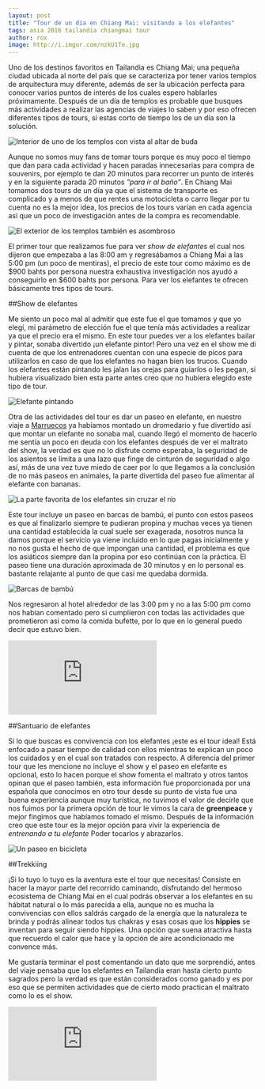 ```yaml
---
layout: post
title: "Tour de un día en Chiang Mai: visitando a los elefantes"
tags: asia 2016 tailandia chiangmai tour
author: rox
image: http://i.imgur.com/nzkU1Te.jpg
---
```



Uno de los destinos favoritos en Tailandia es Chiang Mai; una pequeña ciudad ubicada al norte del país que se caracteriza por tener varios templos de arquitectura muy diferente, además de  ser la ubicación perfecta para conocer varios puntos de interés de los cuales espero hablarles próximamente.  Después de un día de templos es probable que busques más actividades a realizar las agencias de viajes lo saben y por eso ofrecen diferentes tipos de tours, si estas corto de tiempo los de un día son la solución.

![Interior de uno de los templos con vista al altar de buda](http://i.imgur.com/WRxE1OX.jpg)

Aunque no somos muy fans de tomar tours porque es muy poco el tiempo que dan para cada actividad y hacen paradas innecesarias para compra de souvenirs, por ejemplo te dan 20 minutos para recorrer un punto de interés y en la siguiente parada 20 minutos *”para ir al baño”*. En Chiang Mai tomamos dos tours de un día ya que el sistema de transporte es complicado y a menos de que rentes una motocicleta o carro llegar por tu cuenta no es la mejor idea, los precios de los tours varían en cada  agencia asi que un poco de investigación antes de la compra es recomendable.

![El exterior de los templos también es asombroso](http://i.imgur.com/jSyanWR.jpg)

El primer tour que realizamos fue para ver *show de elefantes* el cual nos dijeron que empezaba a las 8:00 am y regresábamos a Chiang Mai a las 5:00 pm (un poco de mentiras), el precio de este tour como máximo es de $900 bahts por persona nuestra exhaustiva investigación nos ayudó a conseguirlo en $600 bahts por persona. Para ver los elefantes te ofrecen básicamente tres tipos de tours.

##Show de elefantes

Me siento un poco mal al admitir que este fue el que tomamos y que yo elegí, mi parámetro de elección fue el que tenía más actividades a realizar ya que el precio era el mismo. En este tour puedes ver a los elefantes bailar y pintar, sonaba divertido ¡un elefante pintor! Pero una vez en el show me di cuenta de que los entrenadores cuentan con una especie de picos para utilizarlos en caso de que los elefantes no hagan bien los trucos. Cuando los elefantes están pintando les jalan las orejas para guiarlos o les pegan, si hubiera visualizado bien esta parte antes creo que no hubiera elegido este tipo de tour.

![Elefante pintando](http://i.imgur.com/TOqv58q.jpg)

Otra de las actividades del tour es dar un paseo en elefante, en nuestro viaje a [Marruecos](/tag/marruecos/) ya habíamos montado un dromedario y fue divertido así que montar un elefante no sonaba mal, cuando llegó el momento de hacerlo me sentía un poco en deuda con los elefantes después de ver el maltrato del show, la verdad es que no lo disfrute como esperaba,  la seguridad de los asientos se limita a una lazo que finge de cinturón de seguridad o algo así, más de una vez tuve miedo de caer por lo que llegamos a la conclusión de no más paseos en animales, la parte divertida del paseo fue alimentar al elefante con bananas.

![La parte favorita de los elefantes sin cruzar el río](http://i.imgur.com/d9UiwWy.jpg)

Este tour incluye un paseo en barcas de bambú, el punto con estos paseos es que al finalizarlo siempre te pudieran propina y muchas veces ya tienen una cantidad establecida la cual suele ser exagerada, nosotros nunca la damos porque el servicio ya viene incluido en lo que pagas inicialmente y no nos gusta el hecho de que impongan una cantidad, el problema es que los asiáticos siempre dan la propina por eso continúan con la práctica. El paseo tiene una duración aproximada de 30 minutos y en lo personal es bastante relajante al punto de que casi me quedaba dormida.

![Barcas de bambú](http://i.imgur.com/JmxxIL4.jpg)

Nos regresaron al hotel alrededor de las 3:00 pm y no a las 5:00 pm como nos habian comentado pero si cumplieron con todas las actividades que prometieron así como la comida bufette, por lo que en lo general puedo decir que estuvo bien.

<iframe class="embed-responsive-item" src="https://www.youtube.com/embed/KtwawKb259Q" frameborder="0" allowfullscreen></iframe>

##Santuario de elefantes

Si lo que buscas es convivencia con los elefantes ¡este es el tour ideal! Está enfocado a pasar tiempo de calidad con ellos mientras te explican un poco los cuidados y en el cual son tratados con respecto. A diferencia del primer tour que les mencione no incluye el show y el  paseo en elefante es opcional, esto lo hacen porque el show fomenta el maltrato y otros tantos opinan que el paseo también, esta información fue proporcionada por una española que conocimos en otro tour desde su punto de vista fue una buena experiencia aunque muy turística, no tuvimos el valor de decirle que nos fuimos por la primera opción de tour le vimos la cara de **greenpeace** y mejor fingimos que habíamos tomado el mismo. Después de la información creo que este tour es la mejor opción para vivir la experiencia de *entrenando a tu elefante* Poder tocarlos y abrazarlos.

![Un paseo en bicicleta](http://i.imgur.com/NWSlVzn.jpg)

##Trekkiing 

¡Si lo tuyo lo tuyo es la aventura este el tour que necesitas! Consiste en hacer la mayor parte del recorrido caminando, disfrutando del hermoso ecosistema de Chiang Mai en el cual podrás observar a los elefantes en su  hábitat natural o lo más parecida a ella, aunque no es mucha la convivencias con ellos saldrás cargado de la energía que la naturaleza te brinda y podrás  alinear todos tus chakras y esas cosas que los **hippies** se inventan para seguir siendo hippies. Una opción que suena atractiva hasta que recuerdo el calor que hace y la opción de aire acondicionado me convence más. 

Me gustaría terminar el post comentando un dato que me sorprendió, antes del viaje pensaba que los elefantes en Tailandia eran hasta cierto punto sagrados pero la verdad es que están considerados como ganado y es por eso que se permiten actividades que de cierto modo practican el maltrato como lo es el show.

<iframe class="embed-responsive-item" src="https://www.youtube.com/embed/eSNXvgiwbFk" frameborder="0" allowfullscreen></iframe>